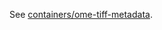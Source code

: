 See [containers/ome-tiff-metadata](https://github.com/hubmapconsortium/portal-containers/blob/master/containers/ome-tiff-metadata/README.md).
